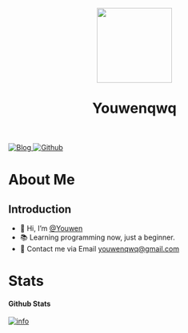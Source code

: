 <h1 align="center">
  <br>
  <a href="https://blog.welain.com/" alt="logo" ><img src="https://cdn.jsdelivr.net/gh/Youwenqwq/JsDelivr-CDN/img/basic/round.png" width="150" /></a>
  <br><br>
  Youwenqwq
  <br><br>
</h1>

<p>
  <a href="https://blog.welain.com/" target="_blank">
    <img alt="Blog" src="https://img.shields.io/badge/Blog-Youwen-%231D7EA7.svg?logo=wordpress&logoColor=white" />
  </a> 
  <a href="https://github.com/Youwenqwq" target="_blank">
    <img alt="Github" src="https://img.shields.io/badge/GitHub-Youwen-%2312100E.svg?logo=Github&logoColor=white" />
  </a> 
</p>

# About Me

## Introduction

- 👋 Hi, I’m [@Youwen](https://blog.welain.com)
- 📚 Learning programming now, just a beginner.
- 🦜 Contact me via Email youwenqwq@gmail.com

# Stats

#### Github Stats
[![info](https://github-readme-stats.vercel.app/api?username=Youwenqwq&count_private=true&show_icons=true&line_height=20)](https://github.com/anuraghazra/github-readme-stats)
